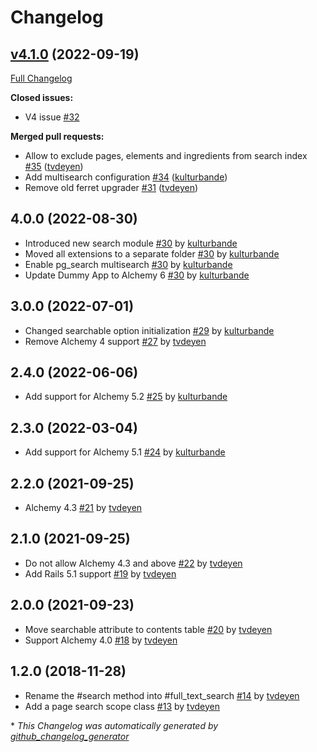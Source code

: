 # Changelog

## [v4.1.0](https://github.com/AlchemyCMS/alchemy-pg_search/tree/v4.1.0) (2022-09-19)

[Full Changelog](https://github.com/AlchemyCMS/alchemy-pg_search/compare/v4.0.0...v4.1.0)

**Closed issues:**

- V4 issue [\#32](https://github.com/AlchemyCMS/alchemy-pg_search/issues/32)

**Merged pull requests:**

- Allow to exclude pages, elements and ingredients from search index [\#35](https://github.com/AlchemyCMS/alchemy-pg_search/pull/35) ([tvdeyen](https://github.com/tvdeyen))
- Add multisearch configuration [\#34](https://github.com/AlchemyCMS/alchemy-pg_search/pull/34) ([kulturbande](https://github.com/kulturbande))
- Remove old ferret upgrader [\#31](https://github.com/AlchemyCMS/alchemy-pg_search/pull/31) ([tvdeyen](https://github.com/tvdeyen))

## 4.0.0 (2022-08-30)

- Introduced new search module [#30](https://github.com/AlchemyCMS/alchemy-pg_search/pull/30) by [kulturbande](https://github.com/kulturbande)
- Moved all extensions to a separate folder [#30](https://github.com/AlchemyCMS/alchemy-pg_search/pull/30) by [kulturbande](https://github.com/kulturbande)
- Enable pg_search multisearch [#30](https://github.com/AlchemyCMS/alchemy-pg_search/pull/30) by [kulturbande](https://github.com/kulturbande)
- Update Dummy App to Alchemy 6 [#30](https://github.com/AlchemyCMS/alchemy-pg_search/pull/30) by [kulturbande](https://github.com/kulturbande)

## 3.0.0 (2022-07-01)

- Changed searchable option initialization [#29](https://github.com/AlchemyCMS/alchemy-pg_search/pull/29) by [kulturbande](https://github.com/kulturbande)
- Remove Alchemy 4 support [#27](https://github.com/AlchemyCMS/alchemy-pg_search/pull/27) by [tvdeyen](https://github.com/tvdeyen)

## 2.4.0 (2022-06-06)

- Add support for Alchemy 5.2 [#25](https://github.com/AlchemyCMS/alchemy-pg_search/pull/25) by [kulturbande](https://github.com/kulturbande)

## 2.3.0 (2022-03-04)

- Add support for Alchemy 5.1 [#24](https://github.com/AlchemyCMS/alchemy-pg_search/pull/24) by [kulturbande](https://github.com/kulturbande)

## 2.2.0 (2021-09-25)

- Alchemy 4.3 [#21](https://github.com/AlchemyCMS/alchemy-pg_search/pull/21) by [tvdeyen](https://github.com/tvdeyen)

## 2.1.0 (2021-09-25)

- Do not allow Alchemy 4.3 and above [#22](https://github.com/AlchemyCMS/alchemy-pg_search/pull/22) by [tvdeyen](https://github.com/tvdeyen)
- Add Rails 5.1 support [#19](https://github.com/AlchemyCMS/alchemy-pg_search/pull/19) by [tvdeyen](https://github.com/tvdeyen)

## 2.0.0 (2021-09-23)

- Move searchable attribute to contents table [#20](https://github.com/AlchemyCMS/alchemy-pg_search/pull/20) by [tvdeyen](https://github.com/tvdeyen)
- Support Alchemy 4.0 [#18](https://github.com/AlchemyCMS/alchemy-pg_search/pull/18) by [tvdeyen](https://github.com/tvdeyen)

## 1.2.0 (2018-11-28)

- Rename the #search method into #full_text_search [#14](https://github.com/AlchemyCMS/alchemy-pg_search/pull/14) by [tvdeyen](https://github.com/tvdeyen)
- Add a page search scope class [#13](https://github.com/AlchemyCMS/alchemy-pg_search/pull/13) by [tvdeyen](https://github.com/tvdeyen)


\* *This Changelog was automatically generated by [github_changelog_generator](https://github.com/github-changelog-generator/github-changelog-generator)*

